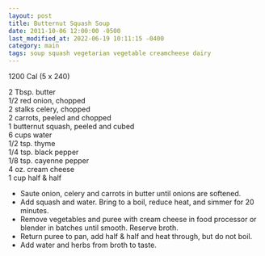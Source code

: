 ```yaml
---
layout: post
title: Butternut Squash Soup
date: 2011-10-06 12:00:00 -0500
last_modified_at: 2022-06-19 10:11:15 -0400
category: main
tags: soup squash vegetarian vegetable creamcheese dairy
---
```

1200 Cal (5 x 240)

2 Tbsp. butter  
1/2 red onion, chopped  
2 stalks celery, chopped  
2 carrots, peeled and chopped  
1 butternut squash, peeled and cubed  
6 cups water  
1/2 tsp. thyme  
1/4 tsp. black pepper  
1/8 tsp. cayenne pepper  
4 oz. cream cheese  
1 cup half & half  

* Saute onion, celery and carrots in butter until onions are softened.
* Add squash and water.  Bring to a boil, reduce heat, and simmer for 20 minutes.
* Remove vegetables and puree with cream cheese in food processor or blender in batches until smooth.  Reserve broth.
* Return puree to pan, add half & half and heat through, but do not boil.
* Add water and herbs from broth to taste.
